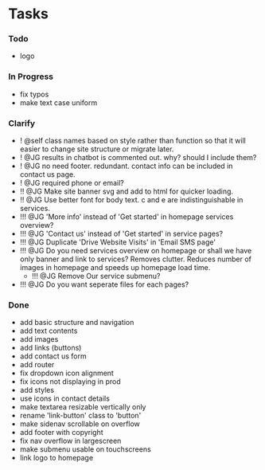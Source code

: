 # Tasks

### Todo

- logo

### In Progress

- fix typos
- make text case uniform

### Clarify

- ! @self class names based on style rather than function so that it will easier to change site structure or migrate later.
- ! @JG results in chatbot is commented out. why? should I include them?
- ! @JG no need footer. redundant. contact info can be included in contact us page.
- ! @JG required phone or email? 
- !! @JG Make site banner svg and add to html for quicker loading.
- !! @JG Use better font for body text. c and e are indistinguishable in services.
- !!! @JG 'More info' instead of 'Get started' in homepage services overview?
- !!! @JG 'Contact us' instead of 'Get started' in service pages?
- !!! @JG Duplicate 'Drive Website Visits' in 'Email SMS page'
- !!! @JG Do you need services overview on homepage or shall we have only banner and link to services? Removes clutter. Reduces number of images in homepage and speeds up homepage load time.
    - !!! @JG Remove Our service submenu?
- !!! @JG Do you want seperate files for each pages?

### Done

- add basic structure and navigation
- add text contents
- add images
- add links (buttons)
- add contact us form
- add router
- fix dropdown icon alignment
- fix icons not displaying in prod 
- add styles
- use icons in contact details
- make textarea resizable vertically only
- rename 'link-button' class to 'button'
- make sidenav scrollable on overflow
- add footer with copyright
- fix nav overflow in largescreen
- make submenu usable on touchscreens
- link logo to homepage

